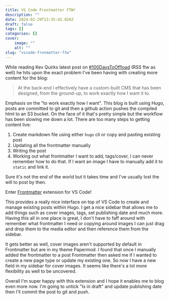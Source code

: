 ```yaml
---
title: VS Code Frontmatter FTW!
description: ""
date: 2024-02-29T13:35:42.026Z
draft: false
tags: []
categories: []
cover:
    image: ""
    alt: ""
slug: "vscode-fronmatter-ftw"
---
```


While reading Kev Quirks latest post on [#100DaysToOffload](https://kevquirk.com/i-ve-finally-completed-100-days-to-offload) (RSS ftw as well) he hits upon the exact problem I've been having with creating more content for the blog:

> At the back-end I effectively have a custom-built CMS that has been designed, from the ground-up, to work exactly how I want it to.

Emphasis on the "to work exactly how I want". This blog is built using Hugo, posts are committed to git and then a github action pushes the compiled html to an S3 bucket. On the face of it that's pretty simple but the workflow has been slowing me down a lot. There are too many steps to getting content live:

1. Create markdown file using either `hugo` cli or copy and pasting existing post
2. Updating all the frontmatter manually
3. Writing the post
4. Working out what frontmatter I want to add, tags/cover, I can never remember how to do that. If I want an image I have to manually add it to `static` and link it.

Sure it's not the end of the world but it takes time and I've usually lost the will to post by then.

Enter [Frontmatter](https://frontmatter.codes/) extension for VS Code!

This provides a really nice interface on top of VS Code to create and manage existing posts within Hugo. I get a nice sidebar that allows me to add things such as cover images, tags, set publishing date and much more. Having this all in one place is great, I don't have to faff around with remember what frontmatter I need or copying around images I can just drag and drop them to the media editor and then reference them from the sidebar.

It gets better as well, cover images aren't supported by default in Frontmatter but are in my theme Papermod. I found that once I manually added the frontmatter to a post Frontmatter then asked me if I wanted to create a new page type or update my existing one. So now I have a new field in my sidebar for cover images. It seems like there's a lot more flexibility as well to be uncovered.

Overall I'm super happy with this extension and I hope it enables me to blog even more now. I'm going to untick "Is in draft" and update publishing date then I'll commit the post to git and push.
